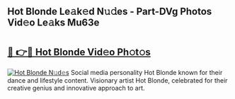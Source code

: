 ## Hot Blonde Le𝚊k𝚎d N𝚞𝚍es - Part-DVg Photos Vid𝚎o Le𝚊ks Mu63e

# <h2><a href="http://fbbz2or.evod.top/?m=Hot+Blonde">🔗 👉🔴 Hot Blonde Vid𝚎o Ph𝚘t𝚘s</a></h2>

[![Hot Blonde N𝚞d𝚎s](https://i.imgur.com/8V9OHl7.gif)](http://fbbz2or.evod.top/?m=Hot+Blonde)
Social media personality Hot Blonde known for their dance and lifestyle content. Visionary artist Hot Blonde, celebrated for their creative genius and innovative approach to art. 
